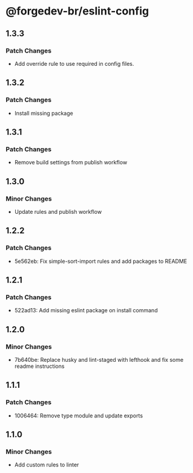 # @forgedev-br/eslint-config

## 1.3.3

### Patch Changes

- Add override rule to use required in config files.

## 1.3.2

### Patch Changes

- Install missing package

## 1.3.1

### Patch Changes

- Remove build settings from publish workflow

## 1.3.0

### Minor Changes

- Update rules and publish workflow

## 1.2.2

### Patch Changes

- 5e562eb: Fix simple-sort-import rules and add packages to README

## 1.2.1

### Patch Changes

- 522ad13: Add missing eslint package on install command

## 1.2.0

### Minor Changes

- 7b640be: Replace husky and lint-staged with lefthook and fix some readme instructions

## 1.1.1

### Patch Changes

- 1006464: Remove type module and update exports

## 1.1.0

### Minor Changes

- Add custom rules to linter
